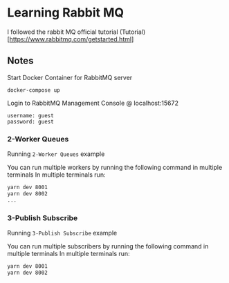 # Learning Rabbit MQ

I followed the rabbit MQ official tutorial
(Tutorial)[https://www.rabbitmq.com/getstarted.html]

## Notes

Start Docker Container for RabbitMQ server
```
docker-compose up
```

Login to RabbitMQ Management Console @ localhost:15672
```
username: guest
password: guest
```

### 2-Worker Queues

Running `2-Worker Queues` example

You can run multiple workers by running the following command in multiple terminals
In multiple terminals run:
```bash
yarn dev 8001
yarn dev 8002
...

```

### 3-Publish Subscribe

Running `3-Publish Subscribe` example

You can run multiple subscribers by running the following command in multiple terminals
In multiple terminals run:
```bash
yarn dev 8001
yarn dev 8002
```